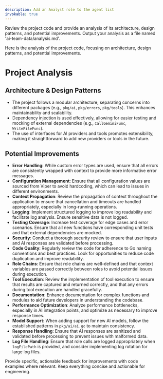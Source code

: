 ```yaml
---
description: Add an Analyst role to the agent list
invokable: true
---
```


Review the project code and provide an analysis of its architecture, design patterns, and potential improvements.
Output your analysis as a file named 'ai-team-data/analysis.md'.

Here is the analysis of the project code, focusing on architecture, design patterns, and potential improvements.

# Project Analysis

## Architecture & Design Patterns

- The project follows a modular architecture, separating concerns into different packages (e.g., `pkg/ai`, `pkg/errors`, `pkg/tools`). This enhances maintainability and scalability.
- Dependency injection is used effectively, allowing for easier testing and mocking of external dependencies (e.g., `CallGeminiFunc`, `WriteFileFunc`).
- The use of interfaces for AI providers and tools promotes extensibility, making it straightforward to add new providers or tools in the future.

## Potential Improvements

- **Error Handling**: While custom error types are used, ensure that all errors are consistently wrapped with context to provide more informative error messages.
- **Configuration Management**: Ensure that all configuration values are sourced from Viper to avoid hardcoding, which can lead to issues in different environments.
- **Context Propagation**: Review the propagation of context throughout the application to ensure that cancellation and timeouts are handled appropriately, especially in long-running operations.
- **Logging**: Implement structured logging to improve log readability and facilitate log analysis. Ensure sensitive data is not logged.
- **Testing Coverage**: Increase test coverage for edge cases and error scenarios. Ensure that all new functions have corresponding unit tests and that external dependencies are mocked.
- **Security**: Conduct a thorough security review to ensure that user inputs and AI responses are validated before processing.
- **Code Quality**: Regularly review the code for adherence to Go naming conventions and best practices. Look for opportunities to reduce code duplication and improve readability.
- **Role Chains**: Ensure that role chains are well-defined and that context variables are passed correctly between roles to avoid potential issues during execution.
- **Tool Execution**: Review the implementation of tool execution to ensure that results are captured and returned correctly, and that any errors during tool execution are handled gracefully.
- **Documentation**: Enhance documentation for complex functions and modules to aid future developers in understanding the codebase.
- **Performance Optimization**: Analyze performance bottlenecks, especially in AI integration points, and optimize as necessary to improve response times.
- **Model Support**: When adding support for new AI models, follow the established patterns in `pkg/ai/ai.go` to maintain consistency.
- **Response Handling**: Ensure that AI responses are sanitized and validated before processing to prevent issues with malformed data.
- **Log File Handling**: Ensure that role calls are logged appropriately when `logFilePath` is provided, and consider implementing log rotation for large log files.

Provide specific, actionable feedback for improvements with code examples where relevant.
Keep everything concise and actionable for engineering.
